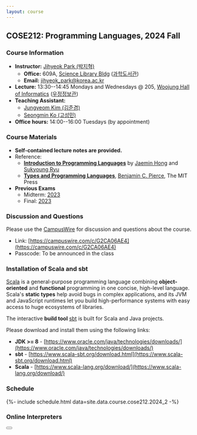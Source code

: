 ```yaml
---
layout: course
---
```

## COSE212: Programming Languages, 2024 Fall

### Course Information

- **Instructor:** [Jihyeok Park (박지혁)](/members/jihyeok.park)
  - **Office:** 609A,
    [Science Library Bldg](https://goo.gl/maps/dJTtjpZEHCC4Xv5t5)
    ([과학도서관](https://naver.me/5Y1oxNnH))
  - **Email:** [jihyeok_park@korea.ac.kr](mailto:jihyeok_park@korea.ac.kr)
- **Lecture:** 13:30--14:45 Mondays and Wednesdays @ 205,
  [Woojung Hall of Informatics](https://maps.app.goo.gl/31pXxfzqAuki6Yzv7)
  ([우정정보관](https://naver.me/G5rz0209))
- **Teaching Assistant:**
  - [Jungyeom Kim (김준겸)](/members/jungyeom.kim)
  - [Seongmin Ko (고성민)](/members/seongmin.ko)
- **Office hours:** 14:00--16:00 Tuesdays (by appointment)

### Course Materials

- **Self-contained lecture notes are provided.**
- Reference:
  - [**Introduction to Programming Languages**](https://hjaem.info/itpl)
    by [Jaemin Hong](https://hjaem.info/)
    and [Sukyoung Ryu](https://plrg.kaist.ac.kr/ryu)
  - [**Types and Programming Languages**](https://www.cis.upenn.edu/~bcpierce/tapl/),
    [Benjamin C. Pierce](https://www.cis.upenn.edu/~bcpierce/), The MIT Press
- **Previous Exams**
  - Midterm: [2023](../2023_2/midterm.pdf)
  - Final: [2023](../2023_2/final.pdf)


### Discussion and Questions

Please use the [CampusWire](https://campuswire.com) for discussion
and questions about the course.
- Link: [https://campuswire.com/c/G2CA06AE4](https://campuswire.com/c/G2CA06AE4)
- Passcode: To be announced in the class


### Installation of Scala and sbt

[Scala](https://www.scala-lang.org/) is a general-purpose programming language
combining **object-oriented** and **functional** programming in one concise,
high-level language. Scala's **static types** help avoid bugs in complex
applications, and its JVM and JavaScript runtimes let you build high-performance
systems with easy access to huge ecosystems of libraries.

The interactive **build tool** [sbt](https://www.scala-sbt.org/) is built for
Scala and Java projects.

Please download and install them using the following links:
- **JDK >= 8** - [https://www.oracle.com/java/technologies/downloads/](https://www.oracle.com/java/technologies/downloads/)
- **sbt** - [https://www.scala-sbt.org/download.html](https://www.scala-sbt.org/download.html)
- **Scala** - [https://www.scala-lang.org/download/](https://www.scala-lang.org/download/)


### Schedule

<!-- load schedule with PDF files -->
{%- include schedule.html data=site.data.course.cose212.2024_2 -%}


### Online Interpreters

<div>
  <link rel="stylesheet" href="../lib/main.css">
  <link rel="stylesheet" href="https://cdnjs.cloudflare.com/ajax/libs/font-awesome/4.7.0/css/font-awesome.min.css">
  <script src="../lib/interp.js" defer></script>
  <script src="../lib/main.js" defer></script>
  <div class="center">
    <div id="dropdown">
      <span id="selected"></span>
      <i class="arrow fa fa-angle-up transition-all ml-auto rotate-180"></i>
      <ul style="display: none;"></ul>
    </div>
    <button id="run"><i class="fa fa-play"></i></button>
  </div>
  <div id="editor" style="font-size: .8em;"></div>
  <pre id="result" style="font-size: .8em; line-height: 15px"><br></pre>
</div>
